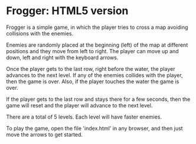 Frogger: HTML5 version
===============================

Frogger is a simple game, in which the player tries to cross a map avoiding collisions with the enemies.

Enemies are randomly placed at the beginning (left) of the map at different positions and they move from left to right.
The player can move up and down, left and right with the keyboard arrows.

Once the player gets to the last row, right before the water, the player advances to the next level.
If any of the enemies collides with the player, then the game is over. Also, if the player touches the water the game is
over.

If the player gets to the last row and stays there for a few seconds, then the game will reset and the player will
advance to the next level.

There are a total of 5 levels. Each level will have faster enemies.

To play the game, open the file 'index.html' in any browser, and then just move the arrows to get started.

